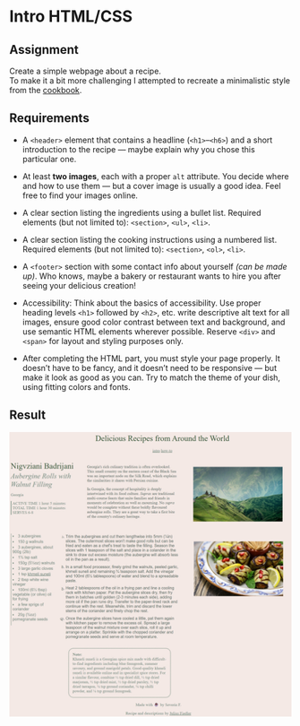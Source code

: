 # Intro HTML/CSS 
## Assignment
Create a simple webpage about a recipe. \
To make it a bit more challenging I attempted to recreate a minimalistic style from the [cookbook](https://m.media-amazon.com/images/I/81EA-csRSXL._SL1500_.jpg).

## Requirements

- A `<header>` element that contains a headline (`<h1>`–`<h6>`) and a short introduction to the recipe — maybe explain why you chose this particular one.

- At least **two images**, each with a proper `alt` attribute. You decide where and how to use them — but a cover image is usually a good idea. Feel free to find your images online.

- A clear section listing the ingredients using a bullet list. Required elements (but not limited to): `<section>`, `<ul>`, `<li>`.

- A clear section listing the cooking instructions using a numbered list. Required elements (but not limited to): `<section>`, `<ol>`, `<li>`.

- A `<footer>` section with some contact info about yourself _(can be made up)_. Who knows, maybe a bakery or restaurant wants to hire you after seeing your delicious creation!

- Accessibility: Think about the basics of accessibility. Use proper heading levels `<h1>` followed by `<h2>`, etc. write descriptive alt text for all images, ensure good color contrast between text and background, and use semantic HTML elements wherever possible. Reserve `<div>` and` <span>` for layout and styling purposes only.

- After completing the HTML part, you must style your page properly. It doesn’t have to be fancy, and it doesn’t need to be responsive — but make it look as good as you can. Try to match the theme of your dish, using fitting colors and fonts.

## Result
![Intro assignment result](/img/draft.jpeg "Page screenshot")